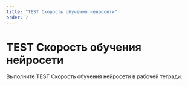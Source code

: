 ```yaml
---
title: "TEST Скорость обучения нейросети"
order: 7
---
```


# TEST Скорость обучения нейросети

Выполните TEST Скорость обучения нейросети в рабочей тетради.